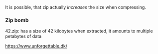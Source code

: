 It is possible, that zip actually _increases_ the size when compressing.

### Zip bomb
42.zip: has a size of 42 kilobytes
when extracted, it amounts to multiple petabytes of data

https://www.unforgettable.dk/